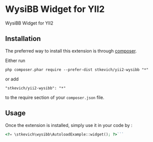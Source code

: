 WysiBB Widget for YII2
======================
WysiBB Widget for YII2

Installation
------------

The preferred way to install this extension is through [composer](http://getcomposer.org/download/).

Either run

```
php composer.phar require --prefer-dist stkevich/yii2-wysibb "*"
```

or add

```
"stkevich/yii2-wysibb": "*"
```

to the require section of your `composer.json` file.


Usage
-----

Once the extension is installed, simply use it in your code by  :

```php
<?= \stkevich\wysibb\AutoloadExample::widget(); ?>```